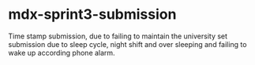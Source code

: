 # mdx-sprint3-submission
Time stamp submission, due to failing to maintain the university set submission due to sleep cycle, night shift and over sleeping and failing to wake up according phone alarm.
